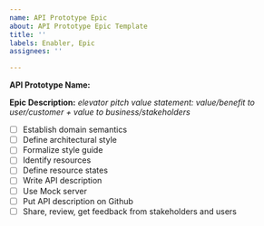 ```yaml
---
name: API Prototype Epic
about: API Prototype Epic Template
title: ''
labels: Enabler, Epic
assignees: ''

---
```

**API Prototype Name:**

**Epic Description:** _elevator pitch value statement: value/benefit to user/customer + value to business/stakeholders_

- [ ] Establish domain semantics
- [ ] Define architectural style
- [ ] Formalize style guide
- [ ] Identify resources
- [ ] Define resource states
- [ ] Write API description
- [ ] Use Mock server
- [ ] Put API description on Github
- [ ] Share, review, get feedback from stakeholders and users
